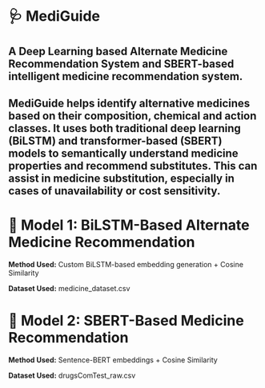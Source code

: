 # 🩺 MediGuide
## A Deep Learning based Alternate Medicine Recommendation System and SBERT-based intelligent medicine recommendation system.

## MediGuide helps identify alternative medicines based on their composition, chemical and action classes. It uses both traditional deep learning (BiLSTM) and transformer-based (SBERT) models to semantically understand medicine properties and recommend substitutes. This can assist in medicine substitution, especially in cases of unavailability or cost sensitivity.

# 🔹 Model 1: BiLSTM-Based Alternate Medicine Recommendation

**Method Used:** Custom BiLSTM-based embedding generation + Cosine Similarity

**Dataset Used:**
medicine_dataset.csv

# 🔹 Model 2: SBERT-Based Medicine Recommendation

**Method Used:** Sentence-BERT embeddings + Cosine Similarity

**Dataset Used:**
drugsComTest_raw.csv
